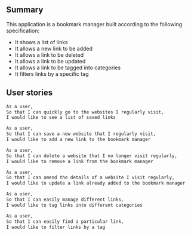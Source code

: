 
Summary
-------

This application is a bookmark manager built according to the following specification:

* It shows a list of links
* It allows a new link to be added
* It allows a link to be deleted
* It allows a link to be updated
* It allows a link to be tagged into categories
* It filters links by a specific tag

User stories
----

```sh
As a user,
So that I can quickly go to the websites I regularly visit,
I would like to see a list of saved links

As a user,
So that I can save a new website that I regularly visit,
I would like to add a new link to the bookmark manager

As a user,
So that I can delete a website that I no longer visit regularly,
I would like to remove a link from the bookmark manager

As a user,
So that I can amend the details of a website I visit regularly,
I would like to update a link already added to the bookmark manager

As a user,
So that I can easily manage different links,
I would like to tag links into different categories

As a user,
So that I can easily find a particular link,
I would like to filter links by a tag

```